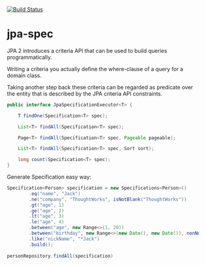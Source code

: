[![Build Status](https://travis-ci.org/wenhao/jpa-spec.svg?branch=master)](https://travis-ci.org/wenhao/jpa-spec)

# jpa-spec

JPA 2 introduces a criteria API that can be used to build queries programmatically. 

Writing a criteria you actually define the where-clause of a query for a domain class.
 
Taking another step back these criteria can be regarded as predicate over the entity that is described by the JPA criteria API constraints.

```java
public interface JpaSpecificationExecutor<T> {

	T findOne(Specification<T> spec);

	List<T> findAll(Specification<T> spec);

	Page<T> findAll(Specification<T> spec, Pageable pageable);

	List<T> findAll(Specification<T> spec, Sort sort);

	long count(Specification<T> spec);
}

```

Generate Specification easy way:

```java
Specification<Person> specification = new Specifications<Person>()
        .eq("name", "Jack")
        .ne("company", "ThoughtWorks", isNotBlank("ThoughtWorks"))
        .gt("age", 1)
        .ge("age", 2)
        .lt("age", 3)
        .le("age", 4)
        .between("age", new Range<>(1, 20))
        .between("birthday", new Range<>(new Date(), new Date()), nonNull(new Range<>(1, 2)))
        .like("nickName", "*Jack")
        .build();
        
personRepository.findAll(specification)        
```